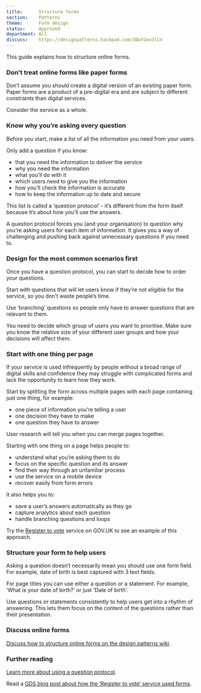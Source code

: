 ```yaml
---
title:		Structure forms
section:	Patterns
theme:		Form design
status:		Approved
department: All
discuss:	https://designpatterns.hackpad.com/XDwY2wv3lCn
---
```


This guide explains how to structure online forms.


### Don’t treat online forms like paper forms

Don’t assume you should create a digital version of an existing paper form. Paper forms are a product of a pre-digital era and are subject to different constraints than digital services.

Consider the service as a whole.


### Know why you’re asking every question

Before you start, make a list of all the information you need from your users.

Only add a question if you know:

- that you need the information to deliver the service
- why you need the information
- what you’ll do with it
- which users need to give you the information
- how you’ll check the information is accurate
- how to keep the information up to date and secure

This list is called a ‘question protocol’ - it’s different from the form itself because it’s about how you’ll use the answers.

A question protocol forces you (and your organisation) to question why you’re asking users for each item of information. It gives you a way of challenging and pushing back against unnecessary questions if you need to.


### Design for the most common scenarios first

Once you have a question protocol, you can start to decide how to order your questions.

Start with questions that will let users know if they’re not eligible for the service, so you don’t waste people’s time.

Use ‘branching’ questions so people only have to answer questions that are relevant to them.

You need to decide which group of users you want to prioritise. Make sure you know the relative size of your different user groups and how your decisions will affect them.


### Start with one thing per page

If your service is used infrequently by people without a broad range of digital skills and confidence they may struggle with complicated forms and lack the opportunity to learn how they work.

Start by splitting the form across multiple pages with each page containing just one thing, for example:

- one piece of information you’re telling a user
- one decision they have to make
- one question they have to answer

User research will tell you when you can merge pages together.

Starting with one thing on a page helps people to:

- understand what you’re asking them to do
- focus on the specific question and its answer
- find their way through an unfamiliar process
- use the service on a mobile device
- recover easily from form errors

It also helps you to:

- save a user’s answers automatically as they go
- capture analytics about each question
- handle branching questions and loops

Try the [Register to vote](https://www.gov.uk/register-to-vote) service on GOV.UK to see an example of this approach.


### Structure your form to help users

Asking a question doesn’t necessarily mean you should use one form field. For example, date of birth is best captured with 3 text fields.

For page titles you can use either a question or a statement. For example, ‘What is your date of birth?’ or just ‘Date of birth’.

Use questions or statements consistently to help users get into a rhythm of answering. This lets them focus on the content of the questions rather than their presentation.

### Discuss online forms

[Discuss how to structure online forms on the design patterns wiki](https://designpatterns.hackpad.com/Form-structure-XDwY2wv3lCn).


### Further reading

[Learn more about using a question protocol](http://www.uxmatters.com/mt/archives/2010/06/the-question-protocol-how-to-make-sure-every-form-field-is-necessary.php).

Read a [GDS blog post about how the ‘Register to vote’ service used forms](https://designnotes.blog.gov.uk/2014/07/14/things-we-learnt-designing-register-to-vote).